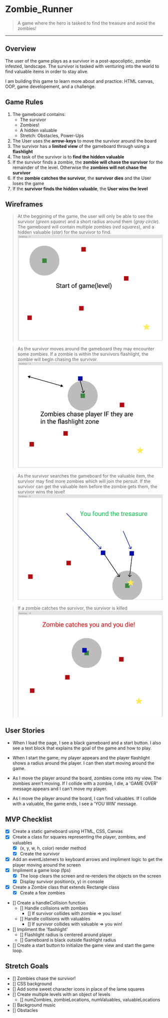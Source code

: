 # Zombie_Runner
> A game where the hero is tasked to find the treasure and avoid the zombies!
___
## Overview
The user of the game plays as a survivor in a post-apocoliptic, zombie infested, landscape. The survivor is tasked with venturing into the world to find valuable items in order to stay alive.

I am building this game to learn more about and practice: HTML canvas, OOP, game developement, and a challenge.

## Game Rules
 1. The gameboard contains:
    - The survivor
    - Zombies!
    - A hidden valuable
    - Stretch: Obstacles, Power-Ups
2. The User uses the **arrow-keys** to move the survivor around the board
3. The survivor has a **limited view** of the gameboard through using a **flashlight**
4. The task of the survivor is to **find the hidden valuable**
5. If the survivor finds a zombie, the **zombie will chase the survivor** for the remainder of the level. Otherwise the **zombies will not chase the survivor**
6. If the **zombie catches the survivor**, the **survivor dies** and the User loses the game
7. If the **survivor finds the hidden valuable**, the **User wins the level**

## Wireframes
> At the beggining of the game, the user will only be able to see the survivor (*green square*) and a short radius around them (*gray circle*). The gameboard will contain multiple zombies (*red squares*), and a hidden valuable (*star*) for the survivor to find.
![Wireframe-1](./assets/wireframe-1.png)

> As the survivor moves around the gameboard they may encounter some zombies. If a zombie is within the survivors flashlight, the zombie will begin chasing the survivor.
![Wireframe-2](./assets/wireframe-2.png)

> As the survivor searches the gameboard for the valuable item, the survivor may find more zombies which will join the persuit. If the survivor can get the valuable item before the zombie gets them, the survivor wins the level!
![Wireframe-3](./assets/wireframe-3.png)

> If a zombie catches the survivor, the survivor is killed
![Wireframe-4](./assets/wireframe-4.png)

## User Stories
- When I load the page, I see a black gameboard and a start button. I also see a text block that explains the goal of the game and how to play.

- When I start the game, my player appears and the player flashlight shows a radius around the player. I can then start moving around the game.

- As I move the player around the board, zombies come into my view. The zombies aren't moving. If I collide with a zombie, I die, a 'GAME OVER' message appears and I can't move my player.

- As I move the player around the board, I can find valuables. If I collide with a valuable, the game ends, I see a 'YOU WIN' message.


## MVP Checklist
- [x] Create a static gameboard using HTML, CSS, Canvas
- [x] Create a class for squares representing the player, zombies, and valuables
    - [x] (x, y, w, h, color) render method
    - [x] Create the survivor
- [x] Add an eventListeners to keyboard arrows and impliment logic to get the player moving around the screen
- [x] Impliment a game loop (fps)
    - [x] The loop clears the screen and re-renders the objects on the screen
    - [x] Display survivor position(x, y) in console
- [x] Create a Zombie class that extends Rectangle class
    - [x] Create a few zombies
- [] Create a handleCollision function
    - [] Handle collisions with zombies
        - [] If survivor collides with zombie => you lose!
    - [] Handle collisions with valuables
        - [] If survivor collides with valuable => you win!
- [] Impliment the 'flashlight'
    - [] Flashlight radius is centered around player
    - [] Gameboard is black outside flashlight radius
- [] Create a start button to initialize the game view and start the game loop.

## Stretch Goals
- [] Zombies chase the survivor!
- [] CSS background
- [] Add some sweet character icons in place of the lame squares
- [] Create multiple levels with an object of levels
    - [] numZombies, zombieLocations, numValuables, valuableLocations
- [] Background music
- [] Obstacles
